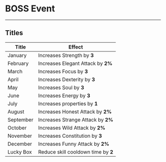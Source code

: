 # BOSS Event
---

## Titles
| Title | Effect |
| - | - |
| January | Increases Strength by **3** |
| February | Increases Elegant Attack by **2%** |
| March | Increases Focus by **3** |
| April | Increases Dexterity by **3** |
| May | Increases Soul by **3** |
| June | Increases Energy by **3** |
| July | Increases properties by **1** |
| August | Increases Honest Attack by **2%** |
| September | Increases Strange Attack by **2%** |
| October | Increases Wild Attack by **2%** |
| November | Increases Constitution by **3** |
| December | Increases Funny Attack by **2%** |
| Lucky Box | Reduce skill cooldown time by **2** |